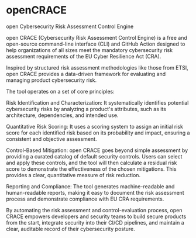 # openCRACE
open Cybersecurity Risk Assessment Control Engine

open CRACE (Cybersecurity Risk Assessment Control Engine) is a free and open-source command-line interface (CLI) and GitHub Action designed to help organizations of all sizes meet the mandatory cybersecurity risk assessment requirements of the EU Cyber Resilience Act (CRA).

Inspired by structured risk assessment methodologies like those from ETSI, open CRACE provides a data-driven framework for evaluating and managing product cybersecurity risk.

The tool operates on a set of core principles:

Risk Identification and Characterization: It systematically identifies potential cybersecurity risks by analyzing a product's attributes, such as its architecture, dependencies, and intended use.

Quantitative Risk Scoring: It uses a scoring system to assign an initial risk score for each identified risk based on its probability and impact, ensuring a consistent and objective assessment.

Control-Based Mitigation: open CRACE goes beyond simple assessment by providing a curated catalog of default security controls. Users can select and apply these controls, and the tool will then calculate a residual risk score to demonstrate the effectiveness of the chosen mitigations. This provides a clear, quantitative measure of risk reduction.

Reporting and Compliance: The tool generates machine-readable and human-readable reports, making it easy to document the risk assessment process and demonstrate compliance with EU CRA requirements.

By automating the risk assessment and control-evaluation process, open CRACE empowers developers and security teams to build secure products from the start, integrate security into their CI/CD pipelines, and maintain a clear, auditable record of their cybersecurity posture.
